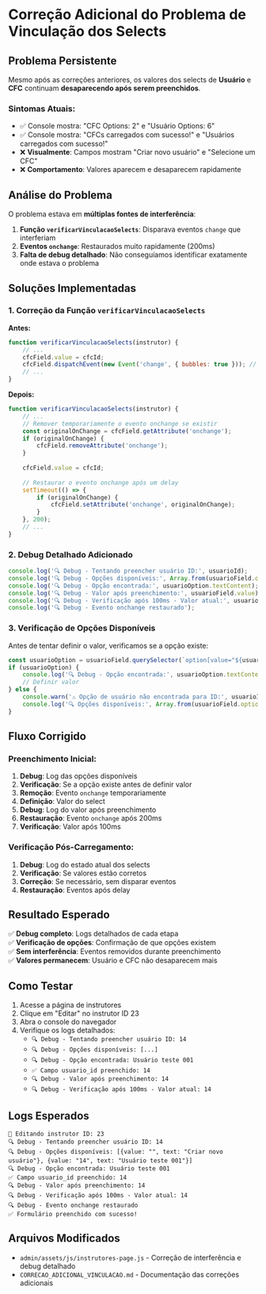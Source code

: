 # Correção Adicional do Problema de Vinculação dos Selects

## Problema Persistente

Mesmo após as correções anteriores, os valores dos selects de **Usuário** e **CFC** continuam **desaparecendo após serem preenchidos**.

### Sintomas Atuais:
- ✅ Console mostra: "CFC Options: 2" e "Usuário Options: 6"
- ✅ Console mostra: "CFCs carregados com sucesso!" e "Usuários carregados com sucesso!"
- ❌ **Visualmente**: Campos mostram "Criar novo usuário" e "Selecione um CFC"
- ❌ **Comportamento**: Valores aparecem e desaparecem rapidamente

## Análise do Problema

O problema estava em **múltiplas fontes de interferência**:

1. **Função `verificarVinculacaoSelects`**: Disparava eventos `change` que interferiam
2. **Eventos `onchange`**: Restaurados muito rapidamente (200ms)
3. **Falta de debug detalhado**: Não conseguíamos identificar exatamente onde estava o problema

## Soluções Implementadas

### 1. **Correção da Função `verificarVinculacaoSelects`**

**Antes:**
```javascript
function verificarVinculacaoSelects(instrutor) {
    // ...
    cfcField.value = cfcId;
    cfcField.dispatchEvent(new Event('change', { bubbles: true })); // PROBLEMA
    // ...
}
```

**Depois:**
```javascript
function verificarVinculacaoSelects(instrutor) {
    // ...
    // Remover temporariamente o evento onchange se existir
    const originalOnChange = cfcField.getAttribute('onchange');
    if (originalOnChange) {
        cfcField.removeAttribute('onchange');
    }
    
    cfcField.value = cfcId;
    
    // Restaurar o evento onchange após um delay
    setTimeout(() => {
        if (originalOnChange) {
            cfcField.setAttribute('onchange', originalOnChange);
        }
    }, 200);
    // ...
}
```

### 2. **Debug Detalhado Adicionado**

```javascript
console.log('🔍 Debug - Tentando preencher usuário ID:', usuarioId);
console.log('🔍 Debug - Opções disponíveis:', Array.from(usuarioField.options).map(opt => ({value: opt.value, text: opt.textContent})));
console.log('🔍 Debug - Opção encontrada:', usuarioOption.textContent);
console.log('🔍 Debug - Valor após preenchimento:', usuarioField.value);
console.log('🔍 Debug - Verificação após 100ms - Valor atual:', usuarioField.value);
console.log('🔍 Debug - Evento onchange restaurado');
```

### 3. **Verificação de Opções Disponíveis**

Antes de tentar definir o valor, verificamos se a opção existe:

```javascript
const usuarioOption = usuarioField.querySelector(`option[value="${usuarioId}"]`);
if (usuarioOption) {
    console.log('🔍 Debug - Opção encontrada:', usuarioOption.textContent);
    // Definir valor
} else {
    console.warn('⚠️ Opção de usuário não encontrada para ID:', usuarioId);
    console.log('🔍 Opções disponíveis:', Array.from(usuarioField.options).map(opt => ({value: opt.value, text: opt.textContent})));
}
```

## Fluxo Corrigido

### Preenchimento Inicial:
1. **Debug**: Log das opções disponíveis
2. **Verificação**: Se a opção existe antes de definir valor
3. **Remoção**: Evento `onchange` temporariamente
4. **Definição**: Valor do select
5. **Debug**: Log do valor após preenchimento
6. **Restauração**: Evento `onchange` após 200ms
7. **Verificação**: Valor após 100ms

### Verificação Pós-Carregamento:
1. **Debug**: Log do estado atual dos selects
2. **Verificação**: Se valores estão corretos
3. **Correção**: Se necessário, sem disparar eventos
4. **Restauração**: Eventos após delay

## Resultado Esperado

✅ **Debug completo**: Logs detalhados de cada etapa  
✅ **Verificação de opções**: Confirmação de que opções existem  
✅ **Sem interferência**: Eventos removidos durante preenchimento  
✅ **Valores permanecem**: Usuário e CFC não desaparecem mais  

## Como Testar

1. Acesse a página de instrutores
2. Clique em "Editar" no instrutor ID 23
3. Abra o console do navegador
4. Verifique os logs detalhados:
   - `🔍 Debug - Tentando preencher usuário ID: 14`
   - `🔍 Debug - Opções disponíveis: [...]`
   - `🔍 Debug - Opção encontrada: Usuário teste 001`
   - `✅ Campo usuario_id preenchido: 14`
   - `🔍 Debug - Valor após preenchimento: 14`
   - `🔍 Debug - Verificação após 100ms - Valor atual: 14`

## Logs Esperados

```
🔧 Editando instrutor ID: 23
🔍 Debug - Tentando preencher usuário ID: 14
🔍 Debug - Opções disponíveis: [{value: "", text: "Criar novo usuário"}, {value: "14", text: "Usuário teste 001"}]
🔍 Debug - Opção encontrada: Usuário teste 001
✅ Campo usuario_id preenchido: 14
🔍 Debug - Valor após preenchimento: 14
🔍 Debug - Verificação após 100ms - Valor atual: 14
🔍 Debug - Evento onchange restaurado
✅ Formulário preenchido com sucesso!
```

## Arquivos Modificados

- `admin/assets/js/instrutores-page.js` - Correção de interferência e debug detalhado
- `CORRECAO_ADICIONAL_VINCULACAO.md` - Documentação das correções adicionais
